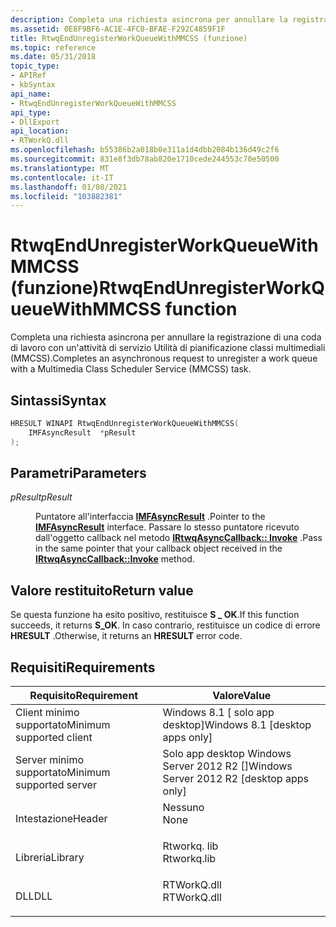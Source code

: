 ```yaml
---
description: Completa una richiesta asincrona per annullare la registrazione di una coda di lavoro con un'attività di servizio Utilità di pianificazione classi multimediali (MMCSS).
ms.assetid: 0E8F9BF6-AC1E-4FC0-BFAE-F292C4859F1F
title: RtwqEndUnregisterWorkQueueWithMMCSS (funzione)
ms.topic: reference
ms.date: 05/31/2018
topic_type:
- APIRef
- kbSyntax
api_name:
- RtwqEndUnregisterWorkQueueWithMMCSS
api_type:
- DllExport
api_location:
- RTWorkQ.dll
ms.openlocfilehash: b55386b2a018b0e311a1d4dbb2084b136d49c2f6
ms.sourcegitcommit: 831e8f3db78ab820e1710cede244553c70e50500
ms.translationtype: MT
ms.contentlocale: it-IT
ms.lasthandoff: 01/08/2021
ms.locfileid: "103882381"
---
```

# <a name="rtwqendunregisterworkqueuewithmmcss-function"></a><span data-ttu-id="2f650-103">RtwqEndUnregisterWorkQueueWithMMCSS (funzione)</span><span class="sxs-lookup"><span data-stu-id="2f650-103">RtwqEndUnregisterWorkQueueWithMMCSS function</span></span>

<span data-ttu-id="2f650-104">Completa una richiesta asincrona per annullare la registrazione di una coda di lavoro con un'attività di servizio Utilità di pianificazione classi multimediali (MMCSS).</span><span class="sxs-lookup"><span data-stu-id="2f650-104">Completes an asynchronous request to unregister a work queue with a Multimedia Class Scheduler Service (MMCSS) task.</span></span>

## <a name="syntax"></a><span data-ttu-id="2f650-105">Sintassi</span><span class="sxs-lookup"><span data-stu-id="2f650-105">Syntax</span></span>


```C++
HRESULT WINAPI RtwqEndUnregisterWorkQueueWithMMCSS(
    IMFAsyncResult  *pResult 
);
```



## <a name="parameters"></a><span data-ttu-id="2f650-106">Parametri</span><span class="sxs-lookup"><span data-stu-id="2f650-106">Parameters</span></span>

<dl> <dt>

<span data-ttu-id="2f650-107">*pResult*</span><span class="sxs-lookup"><span data-stu-id="2f650-107">*pResult*</span></span> 
</dt> <dd>

<span data-ttu-id="2f650-108">Puntatore all'interfaccia [**IMFAsyncResult**](/windows/win32/api/mfobjects/nn-mfobjects-imfasyncresult) .</span><span class="sxs-lookup"><span data-stu-id="2f650-108">Pointer to the [**IMFAsyncResult**](/windows/win32/api/mfobjects/nn-mfobjects-imfasyncresult) interface.</span></span> <span data-ttu-id="2f650-109">Passare lo stesso puntatore ricevuto dall'oggetto callback nel metodo [**IRtwqAsyncCallback:: Invoke**](/windows/win32/api/rtworkq/nf-rtworkq-irtwqasynccallback-invoke) .</span><span class="sxs-lookup"><span data-stu-id="2f650-109">Pass in the same pointer that your callback object received in the [**IRtwqAsyncCallback::Invoke**](/windows/win32/api/rtworkq/nf-rtworkq-irtwqasynccallback-invoke) method.</span></span>

</dd> </dl>

## <a name="return-value"></a><span data-ttu-id="2f650-110">Valore restituito</span><span class="sxs-lookup"><span data-stu-id="2f650-110">Return value</span></span>

<span data-ttu-id="2f650-111">Se questa funzione ha esito positivo, restituisce **S \_ OK**.</span><span class="sxs-lookup"><span data-stu-id="2f650-111">If this function succeeds, it returns **S\_OK**.</span></span> <span data-ttu-id="2f650-112">In caso contrario, restituisce un codice di errore **HRESULT** .</span><span class="sxs-lookup"><span data-stu-id="2f650-112">Otherwise, it returns an **HRESULT** error code.</span></span>

## <a name="requirements"></a><span data-ttu-id="2f650-113">Requisiti</span><span class="sxs-lookup"><span data-stu-id="2f650-113">Requirements</span></span>



| <span data-ttu-id="2f650-114">Requisito</span><span class="sxs-lookup"><span data-stu-id="2f650-114">Requirement</span></span> | <span data-ttu-id="2f650-115">Valore</span><span class="sxs-lookup"><span data-stu-id="2f650-115">Value</span></span> |
|-------------------------------------|----------------------------------------------------------------------------------------|
| <span data-ttu-id="2f650-116">Client minimo supportato</span><span class="sxs-lookup"><span data-stu-id="2f650-116">Minimum supported client</span></span><br/> | <span data-ttu-id="2f650-117">Windows 8.1 \[ solo app desktop\]</span><span class="sxs-lookup"><span data-stu-id="2f650-117">Windows 8.1 \[desktop apps only\]</span></span><br/>                                           |
| <span data-ttu-id="2f650-118">Server minimo supportato</span><span class="sxs-lookup"><span data-stu-id="2f650-118">Minimum supported server</span></span><br/> | <span data-ttu-id="2f650-119">Solo app desktop Windows Server 2012 R2 \[\]</span><span class="sxs-lookup"><span data-stu-id="2f650-119">Windows Server 2012 R2 \[desktop apps only\]</span></span><br/>                                |
| <span data-ttu-id="2f650-120">Intestazione</span><span class="sxs-lookup"><span data-stu-id="2f650-120">Header</span></span><br/>                   | <dl> <span data-ttu-id="2f650-121"><dt>Nessuno</dt></span><span class="sxs-lookup"><span data-stu-id="2f650-121"><dt>None</dt></span></span> </dl>        |
| <span data-ttu-id="2f650-122">Libreria</span><span class="sxs-lookup"><span data-stu-id="2f650-122">Library</span></span><br/>                  | <dl> <span data-ttu-id="2f650-123"><dt>Rtworkq. lib</dt></span><span class="sxs-lookup"><span data-stu-id="2f650-123"><dt>Rtworkq.lib</dt></span></span> </dl> |
| <span data-ttu-id="2f650-124">DLL</span><span class="sxs-lookup"><span data-stu-id="2f650-124">DLL</span></span><br/>                      | <dl> <span data-ttu-id="2f650-125"><dt>RTWorkQ.dll</dt></span><span class="sxs-lookup"><span data-stu-id="2f650-125"><dt>RTWorkQ.dll</dt></span></span> </dl> |



 

 
